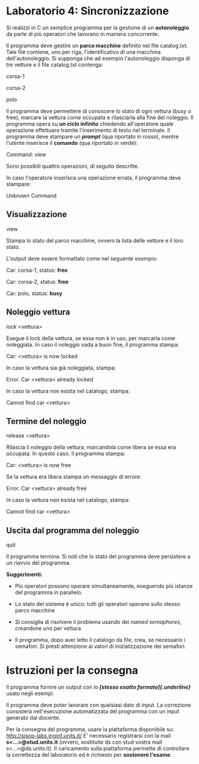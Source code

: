 Laboratorio 4: Sincronizzazione
===============================

Si realizzi in C un semplice programma per la gestione di un
**autonoleggio** da parte di più operatori che lavorano in maniera
concorrente.

Il programma deve gestire un **parco macchine** definito nel file
catalog.txt. Tale file contiene, uno per riga, l'identificativo di una
macchina dell'autonoleggio. Si supponga che ad esempio l'autonoleggio
disponga di tre vetture e il file catalog.txt contenga:

corsa-1

corsa-2

polo

Il programma deve permettere di conoscere lo stato di ogni vettura (busy
o free), marcare la vettura come occupata e rilasciarla alla fine del
noleggio. Il programma opera su **un ciclo infinito** chiedendo
all'operatore quale operazione effettuare tramite l'inserimento di testo
nel terminale. Il programma deve stampare un ***prompt*** (qua riportato
in rosso), mentre l'utente inserisce il **comando** (qua riportato in
verde):

Command: view

Sono possibili quattro operazioni, di seguito descritte.

In caso l'operatore inserisca una operazione errata, il programma deve
stampare:

Unknown Command

Visualizzazione
---------------

view

Stampa lo stato del parco macchine, ovvero la lista delle vetture e il
loro stato.

L'output deve essere formattato come nel seguente esempio:

Car: corsa-1, status: **free**

Car: corsa-2, status: **free**

Car: polo, status: **busy**

Noleggio vettura
----------------

lock \<vettura\>

Esegue il lock della vettura, se essa non è in uso, per marcarla come
noleggiata. In caso il noleggio vada a buon fine, il programma stampa:

Car: \<vettura\> is now locked

In caso la vettura sia già noleggiata, stampa:

Error. Car \<vettura\> already locked

In caso la vettura non esista nel catalogo, stampa:

Cannot find car \<vettura\>

Termine del noleggio
--------------------

release \<vettura\>

Rilascia il noleggio della vettura, marcandola come libera se essa era
occupata. In questo caso, il programma stampa:

Car: \<vettura\> is now free

Se la vettura era libera stampa un messaggio di errore:

Error. Car \<vettura\> already free

In caso la vettura non esista nel catalogo, stampa:

Cannot find car \<vettura\>

Uscita dal programma del noleggio
---------------------------------

quit

Il programma termina. Si noti che lo stato del programma deve persistere
a un riavvio del programma.

**Suggerimenti:**

-   Più operatori possono operare simultaneamente, eseguendo più istanze
    del programma in parallelo.

-   Lo stato del sistema è unico: tutti gli operatori operano sullo
    stesso parco macchine

-   Si consiglia di risolvere il problema usando dei *named semaphores*,
    creandone uno per vettura

-   Il programma, dopo aver letto il catalogo da file, crea, se
    necessario i semafori. Si presti attenzione ai valori di
    inizializzazione dei semafori.

Istruzioni per la consegna
==========================

Il programma fornire un output con lo ***[stesso esatto
formato]{.underline}*** usato negli esempi.

Il programma deve poter lavorare con qualsiasi dato di input. La
correzione consisterà nell'esecuzione automatizzata del programma con un
input generato dal docente.

Per la consegna del programma, usare la piattaforma disponibile su:
<http://sisop-labs.inginf.units.it/> E' necessario registrarsi con la
mail **s\<...\>\@stud.units.it** (ovvero, sostituite ds con stud vostra
mail s\<...\>\@ds.units.it). Il caricamento sulla piattaforma permette
di controllare la correttezza del laboratorio ed è richiesto per
**sostenere l'esame**.
